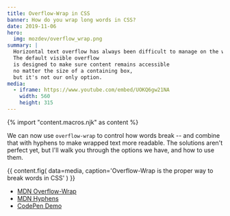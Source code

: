 ```yaml
---
title: Overflow-Wrap in CSS
banner: How do you wrap long words in CSS?
date: 2019-11-06
hero:
  img: mozdev/overflow_wrap.png
summary: |
  Horizontal text overflow has always been difficult to manage on the web.
  The default visible overflow
  is designed to make sure content remains accessible
  no matter the size of a containing box,
  but it's not our only option.
media:
  - iframe: https://www.youtube.com/embed/UOKQ6gw21NA
    width: 560
    height: 315
---
```

{% import "content.macros.njk" as content %}

We can now use `overflow-wrap` to control how words break --
and combine that with hyphens to make wrapped text more readable.
The solutions aren't perfect yet,
but I'll walk you through the options we have,
and how to use them.

{{ content.fig(
  data=media,
  caption='Overflow-Wrap is the proper way to break words in CSS'
) }}

- [MDN Overflow-Wrap](https://developer.mozilla.org/en-US/docs/Web/CSS/overflow-wrap)
- [MDN Hyphens](https://developer.mozilla.org/en-US/docs/Web/CSS/hyphens)
- [CodePen Demo](https://codepen.io/miriamsuzanne/pen/GRKoxXY)
